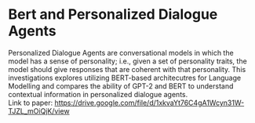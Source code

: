 # Bert and Personalized Dialogue Agents 

Personalized Dialogue Agents are conversational models in which the model has a sense of personality; i.e., given a set of personality traits, the model should give responses that are coherent with that
personality. This investigations explores utilizing BERT-based architecutres for Language Modelling and compares the ability of GPT-2 and BERT to understand contextual information in personalized dialogue agents.
<br/>
Link to paper: https://drive.google.com/file/d/1xkvaYt76C4gA1Wcyn31W-TJZL_mOiQjK/view
